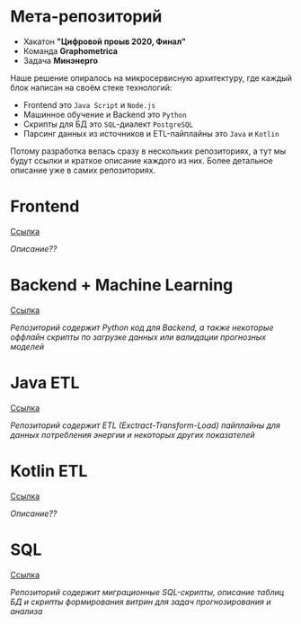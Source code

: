 # Мета-репозиторий

* Хакатон **"Цифровой проыв 2020, Финал"**
* Команда **Graphometrica** 
* Задача **Минэнерго**

Наше решение опиралось на микросервисную архитектуру, где каждый блок написан на своём стеке технологий:

* Frontend это `Java Script` и `Node.js`
* Машинное обучение и Backend это `Python`
* Скрипты для БД это `SQL`-диалект `PostgreSQL`
* Парсинг данных из источников и ETL-пайплайны это `Java` и `Kotlin`

Потому разработка велась сразу в нескольких репозиториях, а тут мы будут ссылки и краткое описание каждого из них. Более детальное описание уже в самих репозиториях.

# Frontend
[Ссылка]()

*Описание??*

# Backend + Machine Learning
[Ссылка](https://github.com/graphometrica/minenergo-models)

*Репозиторий содержит Python код для Backend, а также некоторые оффлайн скрипты по загрузке данных или валидации прогнозных моделей*

# Java ETL
[Ссылка](https://github.com/graphometrica/power_parser)

*Репозиторий содержит ETL (Exctract-Transform-Load) пайплайны для данных потребления энергии и некоторых других показателей*

# Kotlin ETL
[Ссылка](https://github.com/graphometrica/minenegro_backend)

*Описание??*

# SQL
[Ссылка](https://github.com/graphometrica/minenergo_sql)

*Репозиторий содержит миграционные SQL-скрипты, описание таблиц БД и скрипты формирования витрин для задач прогнозирования и анализа*
